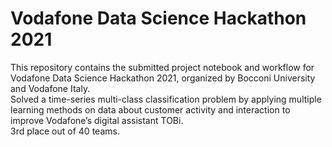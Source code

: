 # Vodafone Data Science Hackathon 2021
This repository contains the submitted project notebook and workflow for Vodafone Data Science Hackathon 2021, organized by Bocconi University and Vodafone Italy.\
Solved a time-series multi-class classification problem by applying multiple learning methods on data about customer activity and interaction to improve Vodafone’s digital assistant TOBi.\
3rd place out of 40 teams.
